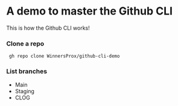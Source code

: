 # A demo to master the Github CLI

This is how the Github CLI works!

### Clone a repo

```
 gh repo clone WinnersProx/github-cli-demo
```

### List branches

- Main
- Staging
- CLOG
